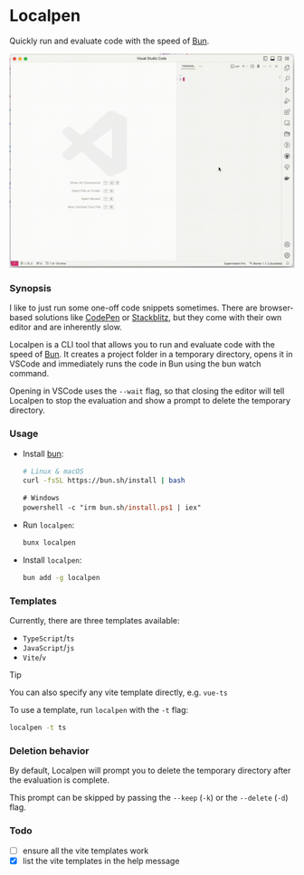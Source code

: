 # Localpen

Quickly run and evaluate code with the speed of [Bun][bun].

![Localpen demo](./.github/localpen.gif)

### Synopsis

I like to just run some one-off code snippets sometimes.
There are browser-based solutions like [CodePen](https://codepen.io) or [Stackblitz](https://stackblitz.com), but they come with their own editor and are inherently slow.

Localpen is a CLI tool that allows you to run and evaluate code with the speed of [Bun][bun]. It creates a project folder in a temporary directory, opens it in VSCode and immediately runs the code in Bun using the bun watch command.

Opening in VSCode uses the `--wait` flag, so that closing the editor will tell Localpen to stop the evaluation and show a prompt to delete the temporary directory.

### Usage

- Install [bun][bun]:

  ```bash
  # Linux & macOS
  curl -fsSL https://bun.sh/install | bash
  ```

  ```ps
  # Windows
  powershell -c "irm bun.sh/install.ps1 | iex"
  ```

- Run `localpen`:

  ```bash
  bunx localpen
  ```

- Install `localpen`:
  ```bash
  bun add -g localpen
  ```

### Templates

Currently, there are three templates available:

- `TypeScript`/`ts`
- `JavaScript`/`js`
- `Vite`/`v`

> [!TIP]
> You can also specify any vite template directly, e.g. `vue-ts`

To use a template, run `localpen` with the `-t` flag:

```bash
localpen -t ts
```

### Deletion behavior

By default, Localpen will prompt you to delete the temporary directory after the evaluation is complete.

This prompt can be skipped by passing the `--keep` (`-k`) or the `--delete` (`-d`) flag.

### Todo

- [ ] ensure all the vite templates work
- [x] list the vite templates in the help message

[bun]: https://bun.sh
